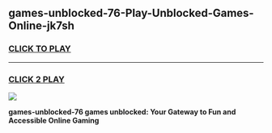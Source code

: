 
## games-unblocked-76-Play-Unblocked-Games-Online-jk7sh
<h3>
<a href="https://premium76.site?title=games-unblocked-76&ref=25A">CLICK TO PLAY</a></h3>
<hr>

<h3>
<a href="https://premium76.site?title=games-unblocked-76&ref=25A">CLICK 2 PLAY</a>
  
</h3>

<a href="https://premium76.site?title=games-unblocked-76&ref=25A"><img src="https://clearcache.store/games.png"></a>


**games-unblocked-76 games unblocked: Your Gateway to Fun and Accessible Online Gaming**
